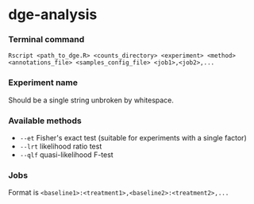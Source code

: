 # dge-analysis

### Terminal command

`Rscript <path_to_dge.R> <counts_directory> <experiment> <method>
<annotations_file> <samples_config_file> <job1>,<job2>,...`

### Experiment name

Should be a single string unbroken by whitespace.

### Available methods

- `--et` Fisher's exact test (suitable for experiments with a single factor)
- `--lrt` likelihood ratio test
- `--qlf` quasi-likelihood F-test

### Jobs

Format is `<baseline1>:<treatment1>,<baseline2>:<treatment2>,...`

